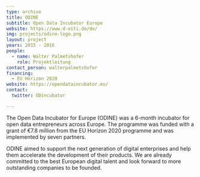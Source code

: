 ```yaml
---
type: archive
title: ODINE
subtitle: Open Data Incubator Europe
website: https://www.d-eiti.de/de/
img: projects/odine-logo.png
layout: project
years: 2015 - 2016
people:
  - name: Walter Palmetshofer
    role: Projektleitung
contact_person: walterpalmetshofer
financing:
  - EU Horizon 2020
website: https://opendataincubator.eu/
contact:
  twitter: ODincubator

---
```

The Open Data Incubator for Europe (ODINE) was a 6-month incubator for open data entrepreneurs across Europe. The programme was funded with a grant of €7.8 million from the EU Horizon 2020 programme and was implemented by seven partners.

ODINE aimed to support the next generation of digital enterprises and help them accelerate the development of their products. We are already committed to the best European digital talent and look forward to more outstanding companies to be founded.
